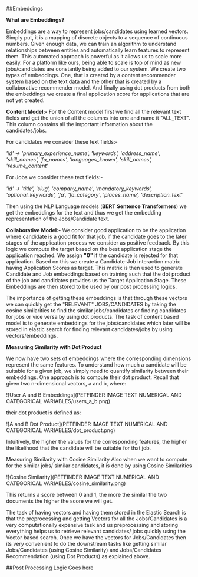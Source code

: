 ##Embeddings

**What are Embeddings?**

Embeddings are a way to represent jobs/candidates using learned vectors. Simply put, it is a mapping of discrete objects to a sequence of continuous numbers. Given enough data, we can train an algorithm to understand relationships between entities and automatically learn features to represent them. This automated approach is powerful as it allows us to scale more easily. For a platform like ours, being able to scale is top of mind as new jobs/candidates are constantly being added to our system.
We create two types of embeddings. One, that is created by a content recommender system based on the text data and the other that is created by a collaborative recommender model. And finally using dot products from both the embeddings we create a final application score for applications that are not yet created.

**Content Model:-**
For the Content model first we find all the relevant text fields and get the union of all the columns into one and name it "ALL_TEXT". 
This column contains all the important information about the candidates/jobs.

For candidates we consider these text fields:-

*'id' -> 'primary_experience_name', 'keywords', 'address_name', 'skill_names', 'fa_names', 'languages_known', 'skill_names', 'resume_content'*

For Jobs we consider these text fields:- 

*'id' -> 'title', 'slug', 'company_name', 'mandatory_keywords', 'optional_keywords', 'fa', 'fa_category', 'places_name', 'description_text'*
 
Then using the NLP Language models (**BERT Sentence Transformers**) we get the embeddings for the text and thus we get the embedding representation of the Jobs/Candidate text.
 
**Collaborative Model:-**
We consider good application to be the application where candidate is a good fit for that job, if the candidate goes to the later stages of the application process we consider as positive feedback. By this logic we compute the target based on the best application stage the application reached. We assign **"0"** if the candidate is rejected for that application.
Based on this we create a Candidate-Job interaction matrix having Application Scores as target. This matrix is then used to generate Candidate and Job embeddings based on training such that the dot product of the job and candidates provides us the Target Application Stage. These Embeddings are then stored to be used by our post processing logics.
 
The importance of getting these embeddings is that through these vectors we can quickly get the "RELEVANT" JOBS/CANDIDATES by taking the cosine similarities to find the similar jobs/candidates or finding candidates for jobs or vice versa by using dot products. The task of content based model is to generate embeddings for the jobs/candidates which later will be stored in elastic search for finding relevant candidates/jobs by using vectors/embeddings.
 
**Measuring Similarity with Dot Product**

We now have two sets of embeddings where the corresponding dimensions represent the same features. To understand how much a candidate will be suitable for a given job, we simply need to quantify similarity between their embeddings.
One approach is to compute their dot product. Recall that given two n-dimensional vectors, a and b, where:

![User A and B Embeddings](PETFINDER IMAGE TEXT NUMERICAL AND CATEGORICAL VARIABLES/users_a_b.png)
 
their dot product is defined as:

![A and B Dot Product](PETFINDER IMAGE TEXT NUMERICAL AND CATEGORICAL VARIABLES/dot_product.png)
 
Intuitively, the higher the values for the corresponding features, the higher the likelihood that the candidate will be suitable for that job.
 
 
 
 
Measuring Similarity with Cosine Similarity
Also when we want to compute for the similar jobs/ similar candidates, it is done by using Cosine Similarities 

![Cosine Similarity](PETFINDER IMAGE TEXT NUMERICAL AND CATEGORICAL VARIABLES/cosine_similarity.png)
                              
This returns a score between 0 and 1, the more the similar the two documents the higher the score we will get.

The task of having vectors and having them stored in the Elastic Search is that the preprocessing and getting Vcetors for all the Jobs/Candidates is a very computationally expensive task and us preprocessing and storing everything helps us to retrieve relevant candidates/ jobs quickly using the Vector based search.
Once we have the vectors for Jobs/Candidates then its very convenient to do the downstream tasks like getting similar Jobs/Candidates (using Cosine Similarity) and Jobs/Candidates Recommendation (using Dot Products) as explained above.

##Post Processing Logic Goes here
